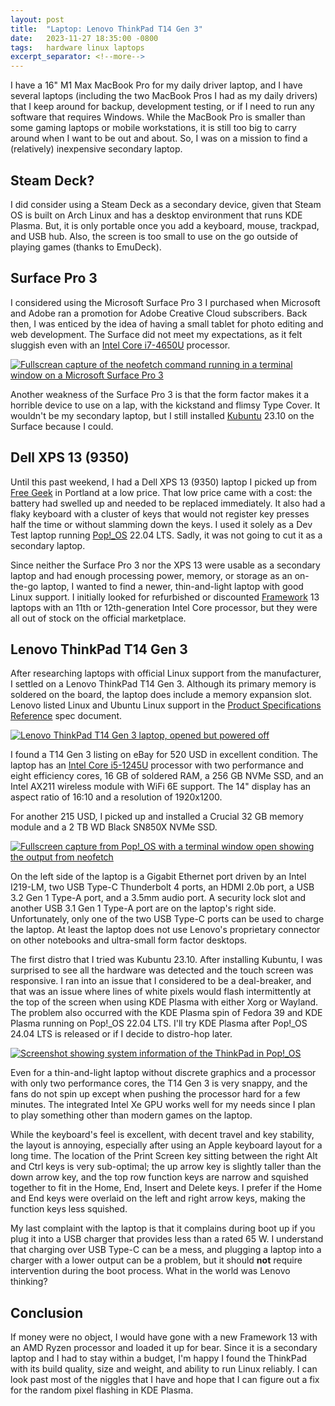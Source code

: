 ```yaml
---
layout: post
title:  "Laptop: Lenovo ThinkPad T14 Gen 3"
date:   2023-11-27 18:35:00 -0800
tags:   hardware linux laptops
excerpt_separator: <!--more-->
---
```


I have a 16" M1 Max MacBook Pro for my daily driver laptop, and I have several laptops (including the two MacBook Pros I had as my daily drivers) that I keep around for backup, development testing, or if I need to run any software that requires Windows. While the MacBook Pro is smaller than some gaming laptops or mobile workstations, it is still too big to carry around when I want to be out and about. So, I was on a mission to find a (relatively) inexpensive secondary laptop.

<!--more-->

## Steam Deck?

I did consider using a Steam Deck as a secondary device, given that Steam OS is built on Arch Linux and has a desktop environment that runs KDE Plasma. But, it is only portable once you add a keyboard, mouse, trackpad, and USB hub. Also, the screen is too small to use on the go outside of playing games (thanks to EmuDeck).

## Surface Pro 3

I considered using the Microsoft Surface Pro 3 I purchased when Microsoft and Adobe ran a promotion for Adobe Creative Cloud subscribers. Back then, I was enticed by the idea of having a small tablet for photo editing and web development. The Surface did not meet my expectations, as it felt sluggish even with an [Intel Core i7-4650U](https://ark.intel.com/content/www/us/en/ark/products/75114/intel-core-i7-4650u-processor-4m-cache-up-to-3-30-ghz.html) processor.

[![Fullscrean capture of the neofetch command running in a terminal window on a Microsoft Surface Pro 3](/assets/images/surface-pro-3-kubuntu-neofetch.png "Screenshot from a Microsoft Surface Pro 3 running Kubuntu and showing the output of the neofetch command")](/assets/images/surface-pro-3-kubuntu-neofetch.png)

Another weakness of the Surface Pro 3 is that the form factor makes it a horrible device to use on a lap, with the kickstand and flimsy Type Cover. It wouldn't be my secondary laptop, but I still installed [Kubuntu](https://kubuntu.org) 23.10 on the Surface because I could.

## Dell XPS 13 (9350)

Until this past weekend, I had a Dell XPS 13 (9350) laptop I picked up from [Free Geek](https://www.freegeek.org/) in Portland at a low price. That low price came with a cost: the battery had swelled up and needed to be replaced immediately. It also had a flaky keyboard with a cluster of keys that would not register key presses half the time or without slamming down the keys. I used it solely as a Dev Test laptop running [Pop!_OS](https://pop.system76.com) 22.04 LTS. Sadly, it was not going to cut it as a secondary laptop.

Since neither the Surface Pro 3 nor the XPS 13 were usable as a secondary laptop and had enough processing power, memory, or storage as an on-the-go laptop, I wanted to find a newer, thin-and-light laptop with good Linux support. I initially looked for refurbished or discounted [Framework](https://frame.work/) 13 laptops with an 11th or 12th-generation Intel Core processor, but they were all out of stock on the official marketplace.

## Lenovo ThinkPad T14 Gen 3

After researching laptops with official Linux support from the manufacturer, I settled on a Lenovo ThinkPad T14 Gen 3. Although its primary memory is soldered on the board, the laptop does include a memory expansion slot. Lenovo listed Linux and Ubuntu Linux support in the [Product Specifications Reference](https://psref.lenovo.com/syspool/Sys/PDF/ThinkPad/ThinkPad_T14_Gen_3_Intel/ThinkPad_T14_Gen_3_Intel_Spec.pdf) spec document.

[![Lenovo ThinkPad T14 Gen 3 laptop, opened but powered off](/assets/images/thinkpad/lenovo-t14-g3-laptop.jpg "Photo of a Lenovo ThinkPad T14 Gen 3 Laptop")](/assets/images/thinkpad/lenovo-t14-g3-laptop.jpg)

I found a T14 Gen 3 listing on eBay for 520 USD in excellent condition. The laptop has an [Intel Core i5-1245U](https://ark.intel.com/content/www/us/en/ark/products/226260/intel-core-i51245u-processor-12m-cache-up-to-4-40-ghz.html)  processor with two performance and eight efficiency cores, 16 GB of soldered RAM, a 256 GB NVMe SSD, and an Intel AX211 wireless module with WiFi 6E support. The 14" display has an aspect ratio of 16:10 and a resolution of 1920x1200.

For another 215 USD, I picked up and installed a Crucial 32 GB memory module and a 2 TB WD Black SN850X NVMe SSD.

[![Fullscreen capture from Pop!_OS with a terminal window open showing the output from neofetch](/assets/images/thinkpad/pop-os-neofetch.png "Pop!_OS COSMIC desktop environment with neofetch results")](/assets/images/thinkpad/pop-os-neofetch.png)

On the left side of the laptop is a Gigabit Ethernet port driven by an Intel I219-LM, two USB Type-C Thunderbolt 4 ports, an HDMI 2.0b port, a USB 3.2 Gen 1 Type-A port, and a 3.5mm audio port. A security lock slot and another USB 3.1 Gen 1 Type-A port are on the laptop's right side. Unfortunately, only one of the two USB Type-C ports can be used to charge the laptop. At least the laptop does not use Lenovo's proprietary connector on other notebooks and ultra-small form factor desktops.

The first distro that I tried was Kubuntu 23.10. After installing Kubuntu, I was surprised to see all the hardware was detected and the touch screen was responsive. I ran into an issue that I considered to be a deal-breaker, and that was an issue where lines of white pixels would flash intermittently at the top of the screen when using KDE Plasma with either Xorg or Wayland. The problem also occurred with the KDE Plasma spin of Fedora 39 and KDE Plasma running on Pop!_OS 22.04 LTS. I'll try KDE Plasma after Pop!_OS 24.04 LTS is released or if I decide to distro-hop later.

[![Screenshot showing system information of the ThinkPad in Pop!_OS](/assets/images/thinkpad/pop-os-sys-info.png "ThinkPad T14 Gen 3 system information shown in Pop!_OS")](/assets/images/thinkpad/pop-os-sys-info.png)

Even for a thin-and-light laptop without discrete graphics and a processor with only two performance cores, the T14 Gen 3 is very snappy, and the fans do not spin up except when pushing the processor hard for a few minutes. The integrated Intel Xe GPU works well for my needs since I plan to play something other than modern games on the laptop.

While the keyboard's feel is excellent, with decent travel and key stability, the layout is annoying, especially after using an Apple keyboard layout for a long time. The location of the Print Screen key sitting between the right Alt and Ctrl keys is very sub-optimal; the up arrow key is slightly taller than the down arrow key, and the top row function keys are narrow and squished together to fit in the Home, End, Insert and Delete keys. I prefer if the Home and End keys were overlaid on the left and right arrow keys, making the function keys less squished.

My last complaint with the laptop is that it complains during boot up if you plug it into a USB charger that provides less than a rated 65 W. I understand that charging over USB Type-C can be a mess, and plugging a laptop into a charger with a lower output can be a problem, but it should **not** require intervention during the boot process. What in the world was Lenovo thinking?

## Conclusion

If money were no object, I would have gone with a new Framework 13 with an AMD Ryzen processor and loaded it up for bear. Since it is a secondary laptop and I had to stay within a budget, I'm happy I found the ThinkPad with its build quality, size and weight, and ability to run Linux reliably. I can look past most of the niggles that I have and hope that I can figure out a fix for the random pixel flashing in KDE Plasma.
